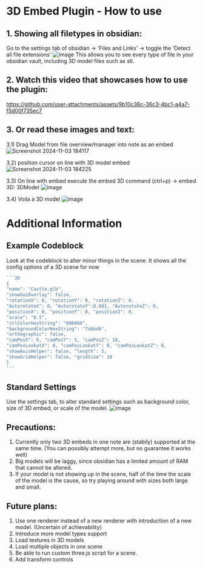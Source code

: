 # 3D Embed Plugin - How to use

## 1. Showing all filetypes in obsidian:
Go to the settings tab of obsidian -> 'Files and Links' -> toggle the 'Detect all file extensions'
![image](https://github.com/user-attachments/assets/d5e27828-1a29-4870-8294-52e9011e2083)
This allows you to see every type of file in your obsidian vault, including 3D model files such as stl. 

## 2. Watch this video that showcases how to use the plugin:


https://github.com/user-attachments/assets/9b10c36c-36c3-4bc1-a4a7-f5d00f735ec7



## 3. Or read these images and text:
3.1) Drag Model from file overview/manager into note as an embed
![Screenshot 2024-11-03 184117](https://github.com/user-attachments/assets/245386b4-5f41-4bf3-8afa-55287cd46207)

3.2) position cursor on line with 3D model embed
![Screenshot 2024-11-03 184225](https://github.com/user-attachments/assets/cad3f9f5-d1bd-4b61-a816-79ce3fc0a00e)

3.3) On line with embed execute the embed 3D command (ctrl+p) -> embed 3D: 3DModel
![image](https://github.com/user-attachments/assets/c75579e8-a051-433c-ab64-486aa30fd9da)

3.4) Voila a 3D model
![image](https://github.com/user-attachments/assets/6e142009-9cfb-44e4-b1a9-1457f288f55f)

# Additional Information
## Example Codeblock
Look at the codeblock to alter minor things in the scene. It shows all the config options of a 3D scene for now
```js
```3D
{
"name": "Castle.glb",
"showGuiOverlay": false,
"rotationX": 0, "rotationY": 0, "rotationZ": 0,
"AutorotateX": 0, "AutorotateY":0.001, "AutorotateZ": 0,
"positionX": 0, "positionY": 0, "positionZ": 0,
"scale": "0.5",
"stlColorHexString": "606060",
"backgroundColorHexString": "7abbd6",
"orthographic": false,
"camPosX": 0, "camPosY": 5, "camPosZ": 10,
"camPosLookatX": 0, "camPosLookatY": 0, "camPosLookatZ": 0,
"showAxisHelper": false, "length": 5,
"showGridHelper": false, "gridSize": 10
}
'''
```

## Standard Settings
Use the settings tab, to alter standard settings such as background color, size of 3D embed, or scale of the model. 
![image](https://github.com/user-attachments/assets/b7df88bf-75e2-4066-a685-8dfa11478816)

## Precautions:
1) Currently only two 3D embeds in one note are (stabily) supported at the same time. (You can possibly attempt more, but no guarantee it works well)
2) Big models will be laggy, since obsidian has a limited amount of RAM that cannot be altered.
3) If your model is not showing up in the scene, half of the time the scale of the model is the cause, so try playing around with sizes both large and small. 

## Future plans:
1) Use one renderer instead of a new renderer with introduction of a new model. (Uncertain of achievability)
2) Introduce more model types support
3) Load textures in 3D models
4) Load multiple objects in one scene
5) Be able to run custom three.js script for a scene. 
6) Add transform controls

